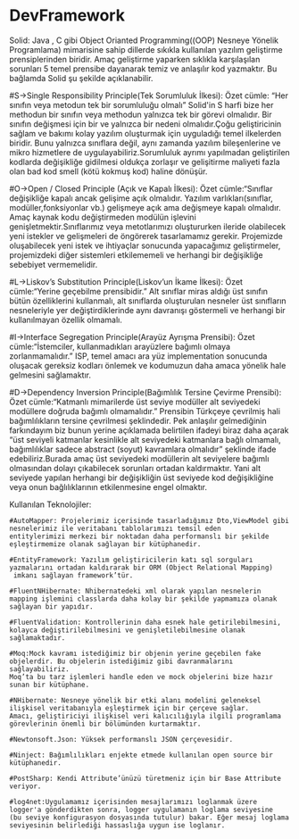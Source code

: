 # DevFramework
 Solid: Java , C gibi Object Orianted Programming((OOP) Nesneye Yönelik Programlama) mimarisine sahip
dillerde sıkıkla kullanılan yazılım geliştirme prensiplerinden biridir. Amaç geliştirme yaparken sıklıkla 
karşılaşılan sorunları 5 temel prensibe dayanarak temiz ve anlaşılır kod yazmaktır. Bu bağlamda Solid şu 
şekilde açıklanabilir.

 #S->Single Responsibility Principle(Tek Sorumluluk İlkesi):
	Özet cümle: “Her sınıfın veya metodun tek bir sorumluluğu olmalı”
	Solid'in S harfi bize her methodun bir sınıfın veya methodun yalnızca tek bir görevi olmalıdır. Bir sınıfın 
değişmesi için bir ve yalnızca bir nedeni olmalıdır.Çoğu geliştiricinin sağlam ve bakımı kolay yazılım oluşturmak için 
uyguladığı temel ilkelerden biridir. Bunu yalnızca sınıflara değil, aynı zamanda yazılım bileşenlerine ve mikro hizmetlere de 
uygulayabiliriz.Sorumluluk ayrımı yapılmadan geliştirilen kodlarda değişikliğe gidilmesi oldukça zorlaşır ve gelişitirme 
maliyeti fazla olan bad kod smell (kötü kokmuş kod) haline dönüşür.

 #O->Open / Closed Principle (Açık ve Kapalı İlkesi):
	Özet cümle:“Sınıflar değişikliğe kapalı ancak gelişime açık olmalıdır.
	Yazılım varlıkları(sınıflar, modüller,fonksiyonlar vb.) gelişmeye açık ama değişmeye kapalı olmalıdır. Amaç
kaynak kodu değiştirmeden modülün işlevini genişletmektir.Sınıflarımız veya metotlarımızı oluştururken ileride 
olabilecek yeni istekler ve gelişmeleri de öngörerek tasarlamamız gerekir. Projemizde oluşabilecek yeni istek ve ihtiyaçlar 
sonucunda yapacağımız geliştirmeler, projemizdeki diğer sistemleri etkilememeli ve herhangi bir değişikliğe sebebiyet vermemelidir.
 
 #L->Liskov’s Substitution Principle(Liskov’un İkame İlkesi):
	Özet cümle:“Yerine geçebilme prensibidir.”
	Alt sınıflar miras aldığı üst sınıfın bütün özelliklerini kullanmalı, 
alt sınıflarda oluşturulan nesneler üst sınıfların nesneleriyle yer değiştirdiklerinde aynı davranışı göstermeli ve 
herhangi bir kullanılmayan özellik olmamalı.

 #I->Interface Segregation Principle(Arayüz Ayrışma Prensibi):
	Özet cümle:“İstemciler, kullanmadıkları arayüzlere bağımlı olmaya zorlanmamalıdır.”
	ISP, temel amacı ara yüz implementation sonucunda oluşacak gereksiz kodları önlemek ve kodumuzun daha amaca yönelik 
hale gelmesini sağlamaktır.

 #D->Dependency Inversion Principle(Bağımlılık Tersine Çevirme Prensibi):
	Özet cümle:“Katmanlı mimarilerde üst seviye modüller alt seviyedeki modüllere doğruda bağımlı olmamalıdır.”
	Prensibin Türkçeye çevrilmiş hali bağımlılıkların tersine çevrilmesi şeklindedir. Pek anlaşılır gelmediğinin farkındayım 
biz bunun yerine açıklamada belirtilen ifadeyi biraz daha açarak “üst seviyeli katmanlar kesinlikle alt seviyedeki katmanlara bağlı 
olmamalı, bağımlılıklar sadece abstract (soyut) kavramlara olmalıdır” şeklinde ifade edebiliriz.Burada amaç üst seviyedeki modüllerin 
alt seviyelere bağımlı olmasından dolayı çıkabilecek sorunları ortadan kaldırmaktır. Yani alt seviyede yapılan herhangi bir değişikliğin 
üst seviyede kod değişikliğine veya onun bağlılıklarının etkilenmesine engel olmaktır.	


Kullanılan Teknolojiler:

	#AutoMapper: Projelerimiz içerisinde tasarladığımız Dto,ViewModel gibi nesnelerimiz ile veritabanı tablolarımızı temsil eden 
	entitylerimizi merkezi bir noktadan daha performanslı bir şekilde eşleştirmemize olanak sağlayan bir kütüphanedir.

	#EntityFramework: Yazılım geliştiricilerin katı sql sorguları yazmalarını ortadan kaldırarak bir ORM (Object Relational Mapping)
	 imkanı sağlayan framework’tür.

	#FluentNHibernate: Nhibernatedeki xml olarak yapılan nesnelerin mapping işlemini classlarda daha kolay bir şekilde yapmamıza olanak sağlayan bir yapıdır.

	#FluentValidation: Kontrollerinin daha esnek hale getirilebilmesini, kolayca değiştirilebilmesini ve genişletilebilmesine olanak sağlamaktadır.

	#Moq:Mock kavramı istediğimiz bir objenin yerine geçebilen fake objelerdir. Bu objelerin istediğimiz gibi davranmalarını sağlayabiliriz. 
	Moq’ta bu tarz işlemleri handle eden ve mock objelerini bize hazır sunan bir kütüphane.

	#NHibernate: Nesneye yönelik bir etki alanı modelini geleneksel ilişkisel veritabanıyla eşleştirmek için bir çerçeve sağlar. 
	Amacı, geliştiriciyi ilişkisel veri kalıcılığıyla ilgili programlama görevlerinin önemli bir bölümünden kurtarmaktır. 

	#Newtonsoft.Json: Yüksek performanslı JSON çerçevesidir.

	#Ninject: Bağımlılıkları enjekte etmede kullanılan open source bir kütüphanedir.

	#PostSharp: Kendi Attribute’ünüzü türetmeniz için bir Base Attribute veriyor.
 
	#log4net:Uygulamamız içerisinden mesajlarımızı loglanmak üzere logger'a gönderdikten sonra, logger uygulamanın loglama seviyesine 
	(bu seviye konfigurasyon dosyasında tutulur) bakar. Eğer mesaj loglama seviyesinin belirlediği hassaslığa uygun ise loglanır.
	
